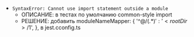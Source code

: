 - `SyntaxError: Cannot use import statement outside a module`
    - ОПИСАНИЕ: в тестах по умолчанию common-style import
    - РЕШЕНИЕ: добавить   moduleNameMapper: { '^@/(.*)$': '<rootDir>/$1', }, в jest.cconfig.ts